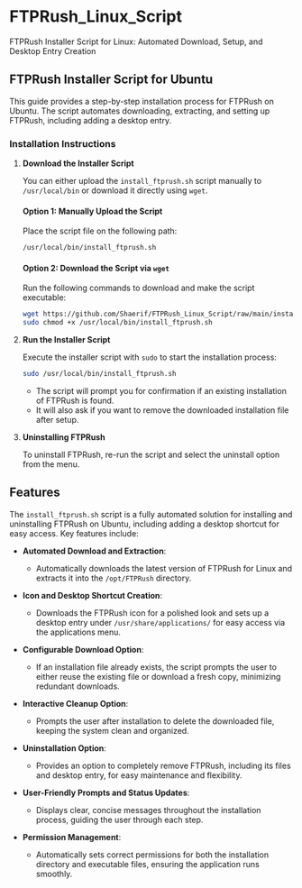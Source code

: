 # FTPRush_Linux_Script
FTPRush Installer Script for Linux: Automated Download, Setup, and Desktop Entry Creation

## FTPRush Installer Script for Ubuntu

This guide provides a step-by-step installation process for FTPRush on Ubuntu. The script automates downloading, extracting, and setting up FTPRush, including adding a desktop entry.

### Installation Instructions

1. **Download the Installer Script**

   You can either upload the `install_ftprush.sh` script manually to `/usr/local/bin` or download it directly using `wget`.

   #### Option 1: Manually Upload the Script
   Place the script file on the following path:

   ```bash
   /usr/local/bin/install_ftprush.sh
   ```

   #### Option 2: Download the Script via `wget`
   Run the following commands to download and make the script executable:

   ```bash
   wget https://github.com/Shaerif/FTPRush_Linux_Script/raw/main/install_ftprush.sh -O /usr/local/bin/install_ftprush.sh
   sudo chmod +x /usr/local/bin/install_ftprush.sh
   ```

2. **Run the Installer Script**

   Execute the installer script with `sudo` to start the installation process:

   ```bash
   sudo /usr/local/bin/install_ftprush.sh
   ```

   - The script will prompt you for confirmation if an existing installation of FTPRush is found.
   - It will also ask if you want to remove the downloaded installation file after setup.

3. **Uninstalling FTPRush**

   To uninstall FTPRush, re-run the script and select the uninstall option from the menu.




## Features

The `install_ftprush.sh` script is a fully automated solution for installing and uninstalling FTPRush on Ubuntu, including adding a desktop shortcut for easy access. Key features include:

- **Automated Download and Extraction**: 
  - Automatically downloads the latest version of FTPRush for Linux and extracts it into the `/opt/FTPRush` directory.

- **Icon and Desktop Shortcut Creation**:
  - Downloads the FTPRush icon for a polished look and sets up a desktop entry under `/usr/share/applications/` for easy access via the applications menu.

- **Configurable Download Option**:
  - If an installation file already exists, the script prompts the user to either reuse the existing file or download a fresh copy, minimizing redundant downloads.

- **Interactive Cleanup Option**:
  - Prompts the user after installation to delete the downloaded file, keeping the system clean and organized.

- **Uninstallation Option**:
  - Provides an option to completely remove FTPRush, including its files and desktop entry, for easy maintenance and flexibility.

- **User-Friendly Prompts and Status Updates**:
  - Displays clear, concise messages throughout the installation process, guiding the user through each step.

- **Permission Management**:
  - Automatically sets correct permissions for both the installation directory and executable files, ensuring the application runs smoothly.



